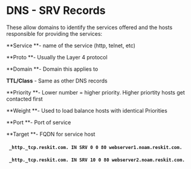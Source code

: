 # DNS - SRV Records

These allow domains to identify the services offered and the hosts responsible for providing the services:

**Service **- name of the service \(http, telnet, etc\)

**Proto **- Usually the Layer 4 protocol

**Domain **- Domain this applies to

**TTL/Class** - Same as other DNS records

**Priority **- Lower number = higher priority. Higher priortity hosts get contacted first

**Weight **- Used to load balance hosts with identical Priorities

**Port **- Port of service

**Target **- FQDN for service host

#### ` _http._tcp.reskit.com. IN SRV 0 0 80 webserver1.noam.reskit.com.`

#### ` _http._tcp.reskit.com. IN SRV 10 0 80 webserver2.noam.reskit.com.`



